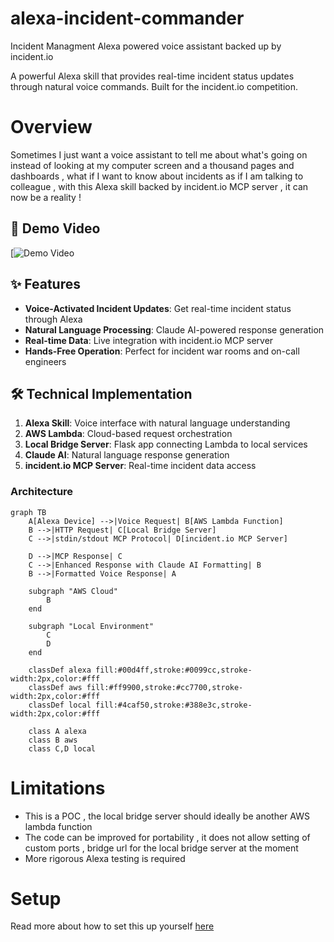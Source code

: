 # alexa-incident-commander
Incident Managment Alexa powered voice assistant backed up by incident.io 

A powerful Alexa skill that provides real-time incident status updates through natural voice commands. Built for the incident.io competition.

# Overview

Sometimes I just want a voice assistant to tell me about what's going on instead of looking at my computer screen and a thousand pages and dashboards , what if I want to know about incidents as if I am talking to colleague , with this Alexa skill backed by incident.io MCP server , it can now be a reality !

## 🎥 Demo Video
[![Demo Video]()

## ✨ Features

- **Voice-Activated Incident Updates**: Get real-time incident status through Alexa
- **Natural Language Processing**: Claude AI-powered response generation
- **Real-time Data**: Live integration with incident.io MCP server
- **Hands-Free Operation**: Perfect for incident war rooms and on-call engineers

## 🛠️ Technical Implementation

1. **Alexa Skill**: Voice interface with natural language understanding
2. **AWS Lambda**: Cloud-based request orchestration
3. **Local Bridge Server**: Flask app connecting Lambda to local services
4. **Claude AI**: Natural language response generation
5. **incident.io MCP Server**: Real-time incident data access

### Architecture

```mermaid
graph TB
    A[Alexa Device] -->|Voice Request| B[AWS Lambda Function]
    B -->|HTTP Request| C[Local Bridge Server]
    C -->|stdin/stdout MCP Protocol| D[incident.io MCP Server]
    
    D -->|MCP Response| C
    C -->|Enhanced Response with Claude AI Formatting| B
    B -->|Formatted Voice Response| A
    
    subgraph "AWS Cloud"
        B
    end
    
    subgraph "Local Environment"
        C
        D
    end
    
    classDef alexa fill:#00d4ff,stroke:#0099cc,stroke-width:2px,color:#fff
    classDef aws fill:#ff9900,stroke:#cc7700,stroke-width:2px,color:#fff
    classDef local fill:#4caf50,stroke:#388e3c,stroke-width:2px,color:#fff
    
    class A alexa
    class B aws
    class C,D local
```

# Limitations

- This is a POC , the local bridge server should ideally be another AWS lambda function
- The code can be improved for portability , it does not allow setting of custom ports , bridge url for the local bridge server at the moment
- More rigorous Alexa testing is required

# Setup
Read more about how to set this up yourself [here](setup.md)


